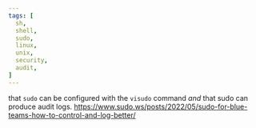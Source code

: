 ```yaml
---
tags: [
  sh,
  shell,
  sudo,
  linux,
  unix,
  security,
  audit,
]
---
```

that `sudo` can be configured with the `visudo` command _and_ that sudo can produce audit logs.
https://www.sudo.ws/posts/2022/05/sudo-for-blue-teams-how-to-control-and-log-better/